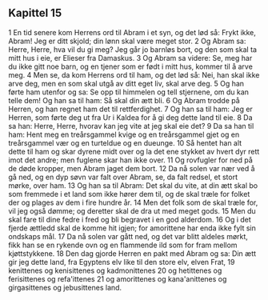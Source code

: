 ## Kapittel 15

1 En tid senere kom Herrens ord til Abram i et syn, og det lød så: Frykt ikke, Abram! Jeg er ditt skjold; din lønn skal være meget stor.
2 Og Abram sa: Herre, Herre, hva vil du gi meg? Jeg går jo barnløs bort, og den som skal ta mitt hus i eie, er Elieser fra Damaskus.
3 Og Abram sa videre: Se, meg har du ikke gitt noe barn, og en tjener som er født i mitt hus, kommer til å arve meg.
4 Men se, da kom Herrens ord til ham, og det lød så: Nei, han skal ikke arve deg, men en som skal utgå av ditt eget liv, skal arve deg.
5 Og han førte ham utenfor og sa: Se opp til himmelen og tell stjernene, om du kan telle dem! Og han sa til ham: Så skal din ætt bli.
6 Og Abram trodde på Herren, og han regnet ham det til rettferdighet.
7 Og han sa til ham: Jeg er Herren, som førte deg ut fra Ur i Kaldea for å gi deg dette land til eie.
8 Da sa han: Herre, Herre, hvorav kan jeg vite at jeg skal eie det?
9 Da sa han til ham: Hent meg en treårsgammel kvige og en treårsgammel gjet og en treårsgammel vær og en turteldue og en dueunge.
10 Så hentet han alt dette til ham og skar dyrene midt over og la det ene stykket av hvert dyr rett imot det andre; men fuglene skar han ikke over.
11 Og rovfugler for ned på de døde kropper, men Abram jaget dem bort.
12 Da nå solen var nær ved å gå ned, og en dyp søvn var falt over Abram, se, da falt redsel, et stort mørke, over ham.
13 Og han sa til Abram: Det skal du vite, at din ætt skal bo som fremmede i et land som ikke hører dem til, og de skal træle for folket der og plages av dem i fire hundre år.
14 Men det folk som de skal træle for, vil jeg også dømme; og deretter skal de dra ut med meget gods.
15 Men du skal fare til dine fedre i fred og bli begravet i en god alderdom.
16 Og i det fjerde ættledd skal de komme hit igjen; for amorittene har enda ikke fylt sin ondskaps mål.
17 Da nå solen var gått ned, og det var blitt aldeles mørkt, fikk han se en rykende ovn og en flammende ild som for fram mellom kjøttstykkene.
18 Den dag gjorde Herren en pakt med Abram og sa: Din ætt gir jeg dette land, fra Egyptens elv like til den store elv, elven Frat,
19 kenittenes og kenisittenes og kadmonittenes
20 og hetittenes og ferisittenes og refa'ittenes
21 og amorittenes og kana'anittenes og girgasittenes og jebusittenes land.
